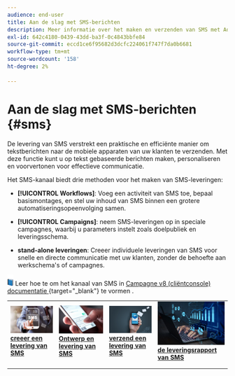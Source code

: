 ```yaml
---
audience: end-user
title: Aan de slag met SMS-berichten
description: Meer informatie over het maken en verzenden van SMS met Adobe Campaign Web
exl-id: 642c4180-0439-43dd-ba3f-0c4843bbfe84
source-git-commit: eccd1ce6f95682d3dcfc224061f747f7da0b6681
workflow-type: tm+mt
source-wordcount: '158'
ht-degree: 2%

---
```



# Aan de slag met SMS-berichten {#sms}

De levering van SMS verstrekt een praktische en efficiënte manier om tekstberichten naar de mobiele apparaten van uw klanten te verzenden. Met deze functie kunt u op tekst gebaseerde berichten maken, personaliseren en voorvertonen voor effectieve communicatie.

Het SMS-kanaal biedt drie methoden voor het maken van SMS-leveringen:

* **[!UICONTROL Workflows]**: Voeg een activiteit van SMS toe, bepaal basismontages, en stel uw inhoud van SMS binnen een grotere automatiseringsopeenvolging samen.

* **[!UICONTROL Campaigns]**: neem SMS-leveringen op in speciale campagnes, waarbij u parameters instelt zoals doelpubliek en leveringsschema.

* **stand-alone leveringen**: Creeer individuele leveringen van SMS voor snelle en directe communicatie met uw klanten, zonder de behoefte aan werkschema&#39;s of campagnes.

![](../assets/do-not-localize/book.png) Leer hoe te om het kanaal van SMS in [&#x200B; Campagne v8 (cliëntconsole) documentatie &#x200B;](https://experienceleague.adobe.com/docs/campaign/campaign-v8/send/sms/validate-sms/sms-send.html?lang=nl-NL){target="_blank"} te vormen .

<table style="table-layout:fixed"><tr style="border: 0;">
<td>
<a href="create-sms.md">
<img alt="Een sms-levering maken" src="assets/do-not-localize/create_sms.png">
</a>
<div><a href="create-sms.md"><strong> creeer een levering van SMS </strong>
</div>
<p>
</td>
<td>
<a href="content-sms.md">
<img alt="Een SMS-verzending ontwerpen" src="assets/do-not-localize/design_sms.png">
</a>
<div>
<a href="content-sms.md"><strong> Ontwerp en levering van SMS <strong></strong></a>
</div>
<p></td>
<td>
<a href="send-sms.md">
<img alt="Verzend een SMS-levering" src="assets/do-not-localize/send_sms.png">
</a>
<div>
<a href="send-sms.md"><strong> verzend een levering van SMS </strong></a>
</div>
<p>
</td>
<td>
<a href="send-sms.md">
<img alt="SMS-leveringsrapport" src="assets/do-not-localize/report_sms.jpeg">
</a>
<div>
<a href="send-sms.md"><strong> de leveringsrapport van SMS </strong></a>
</div>
<p>
</td>
</tr></table>
